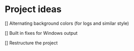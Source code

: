 # Project ideas

[] Alternating background colors (for logs and similar style)

[] Built in fixes for Windows output

[] Restructure the project
